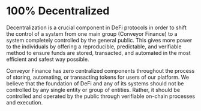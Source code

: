 # 100% Decentralized

Decentralization is a crucial component in DeFi protocols in order to shift the control of a system from one main group (Conveyor Finance) to a system completely controlled by the general public. This gives more power to the individuals by offering a reproducible, predictable, and verifiable method to ensure funds are stored, transacted, and automated in the most efficient and safest way possible.

Conveyor Finance has zero centralized components throughout the process of storing, automating, or transacting tokens for users of our platform. We believe that the foundation of DeFi and any of its systems should not be controlled by any single entity or group of entities. Rather, it should be controlled and operated by the public through verifiable on-chain processes and execution.  